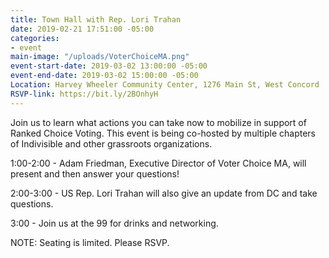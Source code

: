 ```yaml
---
title: Town Hall with Rep. Lori Trahan
date: 2019-02-21 17:51:00 -05:00
categories:
- event
main-image: "/uploads/VoterChoiceMA.png"
event-start-date: 2019-03-02 13:00:00 -05:00
event-end-date: 2019-03-02 15:00:00 -05:00
Location: Harvey Wheeler Community Center, 1276 Main St, West Concord
RSVP-link: https://bit.ly/2BOnhyH
---
```


Join us to learn what actions you can take now to mobilize in support of Ranked Choice Voting. This event is being co-hosted by multiple chapters of Indivisible and other grassroots organizations.

1:00-2:00 - Adam Friedman, Executive Director of Voter Choice MA, will present and then answer your questions! 

2:00-3:00 - US Rep. Lori Trahan will also give an update from DC and take questions.

3:00 - Join us at the 99 for drinks and networking. 

NOTE: Seating is limited. Please RSVP. 